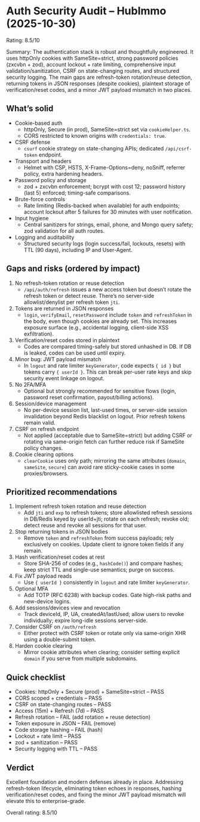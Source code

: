 # Auth Security Audit – HubImmo (2025-10-30)

Rating: 8.5/10

Summary: The authentication stack is robust and thoughtfully engineered. It uses httpOnly cookies with SameSite=strict, strong password policies (zxcvbn + zod), account lockout + rate limiting, comprehensive input validation/sanitization, CSRF on state-changing routes, and structured security logging. The main gaps are refresh-token rotation/reuse detection, returning tokens in JSON responses (despite cookies), plaintext storage of verification/reset codes, and a minor JWT payload mismatch in two places.

## What’s solid

- Cookie-based auth
  - httpOnly, Secure (in prod), SameSite=strict set via `cookieHelper.ts`.
  - CORS restricted to known origins with `credentials: true`.
- CSRF defense
  - `csurf` cookie strategy on state-changing APIs; dedicated `/api/csrf-token` endpoint.
- Transport and headers
  - Helmet with CSP, HSTS, X-Frame-Options=deny, noSniff, referrer policy, extra hardening headers.
- Password policy and storage
  - zod + zxcvbn enforcement; bcrypt with cost 12; password history (last 5) enforced; timing-safe comparisons.
- Brute-force controls
  - Rate limiting (Redis-backed when available) for auth endpoints; account lockout after 5 failures for 30 minutes with user notification.
- Input hygiene
  - Central sanitizers for strings, email, phone, and Mongo query safety; zod validation for all auth routes.
- Logging and auditability
  - Structured security logs (login success/fail, lockouts, resets) with TTL (90 days), including IP and User-Agent.

## Gaps and risks (ordered by impact)

1. No refresh-token rotation or reuse detection
   - `/api/auth/refresh` issues a new access token but doesn’t rotate the refresh token or detect reuse. There’s no server-side allowlist/denylist per refresh token `jti`.
2. Tokens are returned in JSON responses
   - `login`, `verifyEmail`, `resetPassword` include `token` and `refreshToken` in the body, even though cookies are already set. This increases exposure surface (e.g., accidental logging, client-side XSS exfiltration).
3. Verification/reset codes stored in plaintext
   - Codes are compared timing-safely but stored unhashed in DB. If DB is leaked, codes can be used until expiry.
4. Minor bug: JWT payload mismatch
   - In `logout` and rate limiter `keyGenerator`, code expects `{ id }` but tokens carry `{ userId }`. This can break per-user rate keys and skip security event linkage on logout.
5. No 2FA/MFA
   - Optional but strongly recommended for sensitive flows (login, password reset confirmation, payout/billing actions).
6. Session/device management
   - No per-device session list, last-used times, or server-side session invalidation beyond Redis blacklist on logout. Prior refresh tokens remain valid.
7. CSRF on refresh endpoint
   - Not applied (acceptable due to SameSite=strict) but adding CSRF or rotating via same-origin fetch can further reduce risk if SameSite policy changes.
8. Cookie clearing options
   - `clearCookie` uses only path; mirroring the same attributes (`domain`, `sameSite`, `secure`) can avoid rare sticky-cookie cases in some proxies/browsers.

## Prioritized recommendations

1. Implement refresh token rotation and reuse detection
   - Add `jti` and `exp` to refresh tokens; store allowlisted refresh sessions in DB/Redis keyed by userId+jti; rotate on each refresh; revoke old; detect reuse and revoke all sessions for that user.
2. Stop returning tokens in JSON bodies
   - Remove `token` and `refreshToken` from success payloads; rely exclusively on cookies. Update client to ignore token fields if any remain.
3. Hash verification/reset codes at rest
   - Store SHA-256 of codes (e.g., `hashCode()`) and compare hashes; keep strict TTL and single-use semantics; purge on success.
4. Fix JWT payload reads
   - Use `{ userId }` consistently in `logout` and rate limiter `keyGenerator`.
5. Optional MFA
   - Add TOTP (RFC 6238) with backup codes. Gate high-risk paths and new-device logins.
6. Add sessions/devices view and revocation
   - Track deviceId, IP, UA, createdAt/lastUsed; allow users to revoke individually; expire long-idle sessions server-side.
7. Consider CSRF on `/auth/refresh`
   - Either protect with CSRF token or rotate only via same-origin XHR using a double-submit token.
8. Harden cookie clearing
   - Mirror cookie attributes when clearing; consider setting explicit `domain` if you serve from multiple subdomains.

## Quick checklist

- Cookies: httpOnly + Secure (prod) + SameSite=strict – PASS
- CORS scoped + credentials – PASS
- CSRF on state-changing routes – PASS
- Access (15m) + Refresh (7d) – PASS
- Refresh rotation – FAIL (add rotation + reuse detection)
- Token exposure in JSON – FAIL (remove)
- Code storage hashing – FAIL (hash)
- Lockout + rate limit – PASS
- zod + sanitization – PASS
- Security logging with TTL – PASS

## Verdict

Excellent foundation and modern defenses already in place. Addressing refresh-token lifecycle, eliminating token echoes in responses, hashing verification/reset codes, and fixing the minor JWT payload mismatch will elevate this to enterprise-grade.

Overall rating: 8.5/10
